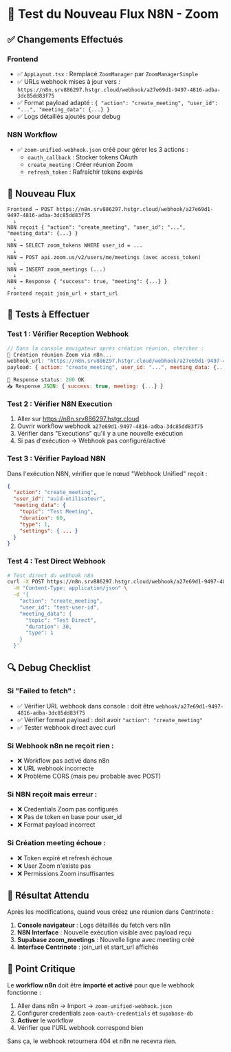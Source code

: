 # 🧪 Test du Nouveau Flux N8N - Zoom

## ✅ Changements Effectués

### **Frontend** 
- ✅ `AppLayout.tsx` : Remplacé `ZoomManager` par `ZoomManagerSimple`
- ✅ URLs webhook mises à jour vers : `https://n8n.srv886297.hstgr.cloud/webhook/a27e69d1-9497-4816-adba-3dc85dd83f75`
- ✅ Format payload adapté : `{ "action": "create_meeting", "user_id": "...", "meeting_data": {...} }`
- ✅ Logs détaillés ajoutés pour debug

### **N8N Workflow**
- ✅ `zoom-unified-webhook.json` créé pour gérer les 3 actions :
  - `oauth_callback` : Stocker tokens OAuth
  - `create_meeting` : Créer réunion Zoom
  - `refresh_token` : Rafraîchir tokens expirés

## 🔄 Nouveau Flux

```
Frontend → POST https://n8n.srv886297.hstgr.cloud/webhook/a27e69d1-9497-4816-adba-3dc85dd83f75
  ↓
N8N reçoit { "action": "create_meeting", "user_id": "...", "meeting_data": {...} }
  ↓ 
N8N → SELECT zoom_tokens WHERE user_id = ...
  ↓
N8N → POST api.zoom.us/v2/users/me/meetings (avec access_token)
  ↓
N8N → INSERT zoom_meetings (...)
  ↓
N8N → Response { "success": true, "meeting": {...} }
  ↓
Frontend reçoit join_url + start_url
```

## 🧪 Tests à Effectuer

### **Test 1 : Vérifier Reception Webhook**
```javascript
// Dans la console navigateur après création réunion, chercher :
🚀 Création réunion Zoom via n8n... 
webhook_url: "https://n8n.srv886297.hstgr.cloud/webhook/a27e69d1-9497-4816-adba-3dc85dd83f75"
payload: { action: "create_meeting", user_id: "...", meeting_data: {...} }

📡 Response status: 200 OK
📥 Response JSON: { success: true, meeting: {...} }
```

### **Test 2 : Vérifier N8N Execution**
1. Aller sur https://n8n.srv886297.hstgr.cloud
2. Ouvrir workflow webhook `a27e69d1-9497-4816-adba-3dc85dd83f75`
3. Vérifier dans "Executions" qu'il y a une nouvelle exécution
4. Si pas d'exécution → Webhook pas configuré/activé

### **Test 3 : Vérifier Payload N8N**
Dans l'exécution N8N, vérifier que le nœud "Webhook Unified" reçoit :
```json
{
  "action": "create_meeting",
  "user_id": "uuid-utilisateur",
  "meeting_data": {
    "topic": "Test Meeting",
    "duration": 60,
    "type": 1,
    "settings": { ... }
  }
}
```

### **Test 4 : Test Direct Webhook**
```bash
# Test direct du webhook n8n
curl -X POST https://n8n.srv886297.hstgr.cloud/webhook/a27e69d1-9497-4816-adba-3dc85dd83f75 \
  -H "Content-Type: application/json" \
  -d '{
    "action": "create_meeting",
    "user_id": "test-user-id",
    "meeting_data": {
      "topic": "Test Direct",
      "duration": 30,
      "type": 1
    }
  }'
```

## 🔍 Debug Checklist

### **Si "Failed to fetch" :**
- ✅ Vérifier URL webhook dans console : doit être `webhook/a27e69d1-9497-4816-adba-3dc85dd83f75`
- ✅ Vérifier format payload : doit avoir `"action": "create_meeting"`
- ✅ Tester webhook direct avec curl

### **Si Webhook n8n ne reçoit rien :**
- ❌ Workflow pas activé dans n8n
- ❌ URL webhook incorrecte
- ❌ Problème CORS (mais peu probable avec POST)

### **Si N8N reçoit mais erreur :**
- ❌ Credentials Zoom pas configurés
- ❌ Pas de token en base pour user_id
- ❌ Format payload incorrect

### **Si Création meeting échoue :**
- ❌ Token expiré et refresh échoue
- ❌ User Zoom n'existe pas
- ❌ Permissions Zoom insuffisantes

## 🎯 Résultat Attendu

Après les modifications, quand vous créez une réunion dans Centrinote :

1. **Console navigateur** : Logs détaillés du fetch vers n8n
2. **N8N Interface** : Nouvelle exécution visible avec payload reçu
3. **Supabase zoom_meetings** : Nouvelle ligne avec meeting créé
4. **Interface Centrinote** : join_url et start_url affichés

## 🚨 Point Critique

Le **workflow n8n** doit être **importé et activé** pour que le webhook fonctionne :

1. Aller dans n8n → Import → `zoom-unified-webhook.json`
2. Configurer credentials `zoom-oauth-credentials` et `supabase-db`
3. **Activer** le workflow
4. Vérifier que l'URL webhook correspond bien

Sans ça, le webhook retournera 404 et n8n ne recevra rien.